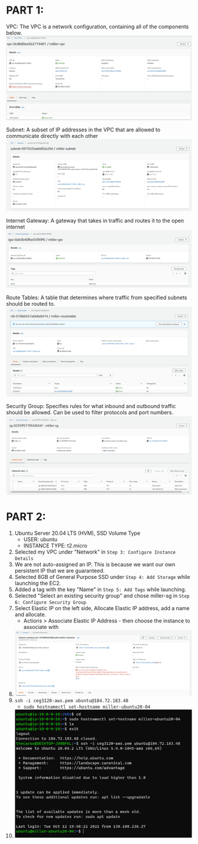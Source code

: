 # PART 1:

VPC:
The VPC is a network configuration, containing all of the components below.
![vpc](vpc-info.png)

 
Subnet:
A subset of IP addresses in the VPC that are allowed to communicate directly with each other
![subnet](subnet-info.png)

Internet Gateway:
A gateway that takes in traffic and routes it to the open internet
![subnet](gateway-info.png)

Route Tables:
A table that determines where traffic from specified subnets should be routed to.
![routetables](routetable-info.png)

Security Group:
Specifies rules for what inbound and outbound traffic should be allowed. Can be used to filter protocols and port numbers.
![securitygroup](securitygroup-info.png)


# PART 2:

1. Ubuntu Server 20.04 LTS (HVM), SSD Volume Type
    * USER: ubuntu
    * INSTANCE TYPE: t2.micro 
2. Selected my VPC under "Network" in `Step 3: Configure Instance Details`
3. We are not auto-assigned an IP. This is because we want our own persistent IP that we are guaranteed.
4. Selected 8GB of General Purpose SSD under `Step 4: Add Storage` while launching the EC2.
5. Added a tag with the key "Name" in `Step 5: Add Tags` while launching.
6. Selected "Select an existing security group" and chose miller-sg in `Step 6: Configure Security Group`
7. Select Elastic IP on the left side, Allocate Elastic IP address, add a name and allocate.
    * Actions > Associate Elastic IP Address - then choose the instance to associate with
8. ![eip](ip-info.png)
9. `ssh -i ceg3120-aws.pem ubuntu@184.72.183.48`
    * `sudo hostnamectl set-hostname miller-ubuntu20-04`
10. ![ssh](hostname-info.png)